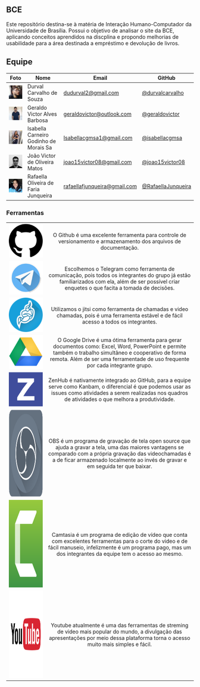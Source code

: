 <!-- docs/README.MD is the home page -->

## BCE

Este repositório destina-se à matéria de Interação Humano-Computador da Universidade de Brasília. Possui o objetivo de analisar o site da BCE, aplicando conceitos aprendidos na discplina e propondo melhorias de usabilidade para a área destinada a empréstimo e devolução de livros.

## Equipe
 Foto | Nome | Email | GitHub |
 ---- | ---- | ----- | ------ |
<img src="_media/equipe/durval.jpg" alt="Durval Carvalho" width="100"> | Durval Carvalho de Souza	 | dudurval2@gmail.com | [@durvalcarvalho](https://github.com/durvalcarvalho) |
<img src="_media/equipe/geraldo.jpg" alt="Geraldo Victor" width="100"> | Geraldo Victor Alves Barbosa	 | geraldovictor@outlook.com | [@geraldovictor](https://github.com/geraldovictor) |
<img src="_media/equipe/isabella.jpg" alt="Isabella Carneiro" width="100"> | Isabella Carneiro Godinho de Morais Sa	 | Isabellacgmsa1@gmail.com | [@isabellacgmsa](https://github.com/isabellacgmsa) |
<img src="_media/equipe/joao.jpg" alt="João Victor" width="100"> | João Victor de Oliveira Matos	 | joao15victor08@gmail.com | [@joao15victor08](https://github.com/joao15victor08) |
<img src="_media/equipe/rafaella.jpg" alt="Rafaella Oliveira" width="100"> | Rafaella Oliveira de Faria Junqueira	 | 	rafaellafjunqueira@gmail.com | [@RafaellaJunqueira](https://github.com/RafaellaJunqueira) |

<h3> Ferramentas </h3>

|     |     | 
| :-: | :-: |
| <img src="_media/logos/github.png" width="450"> | O Github é uma excelente ferramenta para controle de versionamento e armazenamento dos arquivos de documentação. |
| <img src="_media/logos/telegram.png"> | Escolhemos o Telegram como ferramenta de comunicação, pois todos os integrantes do grupo já estão familiarizados com ela, além de ser possível criar enquetes o que facita a tomada de decisões. |
| <img src="_media/logos/jitsi.png"> | Utilizamos o jitsi como ferramenta de chamadas e video chamadas, pois é uma ferramenta estável e de fácil acesso a todos os integrantes. |
| <img src="_media/logos/drive.png"> | O Google Drive é uma ótima ferramenta para gerar documentos como: Excel, Word, PowerPoint e permite também o trabalho simultâneo e cooperativo de forma remota. Além de ser uma ferramentade de uso frequente por cada integrante grupo. |
| <img src="_media/logos/zenhub.png"> | ZenHub é nativamente integrado ao GitHub, para a equipe serve como Kanbam, o diferencial é que podemos usar as issues como atividades a serem realizadas nos quadros de atividades o que melhora a produtividade. |
| <img height="235px" width="235" src="_media/logos/obs.png"> | OBS é um programa de gravação de tela open source que ajuda a gravar a tela, uma das maiores vantagens se comparado com a própria gravação das videochamadas é a de ficar armazenado localmente ao invés de gravar e em seguida ter que baixar. |
| <img height="235px" src="_media/logos/camtasia.png"> | Camtasia é um programa de edição de vídeo que conta com excelentes ferramentas para o corte do video e de fácil manuseio, infelizmente é um programa pago, mas um dos integrantes da equipe tem o acesso ao mesmo. |
| <img height="235px" src="_media/logos/youtube.png"> | Youtube atualmente é uma das ferramentas de streming de video mais popular do mundo, a divulgação das apresentações por meio dessa plataforma torna o acesso muito mais simples e fácil.  |



